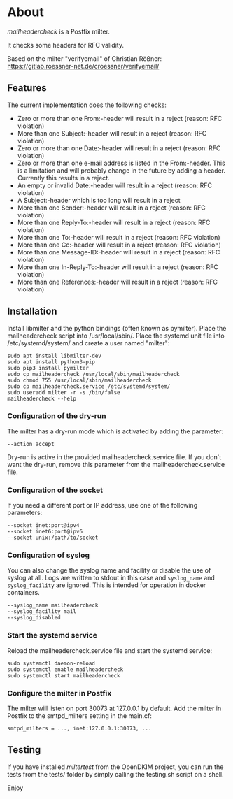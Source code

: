 # About

*mailheadercheck* is a Postfix milter.

It checks some headers for RFC validity.

Based on the milter "verifyemail" of Christian Rößner:
 https://gitlab.roessner-net.de/croessner/verifyemail/

## Features

The current implementation does the following checks:

* Zero or more than one From:-header will result in a reject (reason: RFC violation)
* More than one Subject:-header will result in a reject (reason: RFC violation)
* Zero or more than one Date:-header will result in a reject (reason: RFC violation)
* Zero or more than one e-mail address is listed in the From:-header. This is a
  limitation and will probably change in the future by adding a header.
  Currently this results in a reject.
* An empty or invalid Date:-header will result in a reject (reason: RFC violation)
* A Subject:-header which is too long will result in a reject
* More than one Sender:-header will result in a reject (reason: RFC violation)
* More than one Reply-To:-header will result in a reject (reason: RFC violation)
* More than one To:-header will result in a reject (reason: RFC violation)
* More than one Cc:-header will result in a reject (reason: RFC violation)
* More than one Message-ID:-header will result in a reject (reason: RFC violation)
* More than one In-Reply-To:-header will result in a reject (reason: RFC violation)
* More than one References:-header will result in a reject (reason: RFC violation)

## Installation

Install libmilter and the python bindings (often known as pymilter). Place the
mailheadercheck script into /usr/local/sbin/. Place the systemd unit file into
/etc/systemd/system/ and create a user named "milter":

```
sudo apt install libmilter-dev
sudo apt install python3-pip
sudo pip3 install pymilter
sudo cp mailheadercheck /usr/local/sbin/mailheadercheck
sudo chmod 755 /usr/local/sbin/mailheadercheck
sudo cp mailheadercheck.service /etc/systemd/system/
sudo useradd milter -r -s /bin/false
mailheadercheck --help
```

### Configuration of the dry-run

The milter has a dry-run mode which is activated by adding the parameter:
```
--action accept
```
Dry-run is active in the provided mailheadercheck.service file. If you don't
want the dry-run, remove this parameter from the mailheadercheck.service file.

### Configuration of the socket

If you need a different port or IP address, use one of the following parameters:

```
--socket inet:port@ipv4
--socket inet6:port@ipv6
--socket unix:/path/to/socket
```

### Configuration of syslog

You can also change the syslog name and facility or
disable the use of syslog at all. Logs are written to stdout in this case and
`syslog_name` and `syslog_facility` are ignored. This is intended for operation
in docker containers.

```
--syslog_name mailheadercheck
--syslog_facility mail
--syslog_disabled
```

### Start the systemd service

Reload the mailheadercheck.service file and start the systemd service:

```
sudo systemctl daemon-reload
sudo systemctl enable mailheadercheck
sudo systemctl start mailheadercheck
```

### Configure the milter in Postfix

The milter will listen on port 30073 at 127.0.0.1 by default. Add the milter in Postfix
to the smtpd_milters setting in the main.cf:

```
smtpd_milters = ..., inet:127.0.0.1:30073, ...
```

## Testing

If you have installed *miltertest* from the OpenDKIM project, you can run the
tests from the tests/ folder by simply calling the testing.sh script on a shell.

Enjoy
